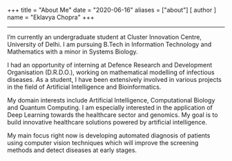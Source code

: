 +++
title = "About Me"
date = "2020-06-16"
aliases = ["about"]
[ author ]
  name = "Eklavya Chopra"
+++

***

I’m currently an undergraduate student at Cluster Innovation Centre, University of Delhi. I am pursuing B.Tech in Information Technology and Mathematics with a minor in Systems Biology.


I had an opportunity of interning at Defence Research and Development Organisation (D.R.D.O.), working on mathematical modelling of infectious diseases. As a student, I have been extensively involved in various projects in the field of Artificial Intelligence and Bioinformatics.

My domain interests include Artificial Intelligence, Computational Biology and Quantum Computing. I am especially interested in the application of Deep Learning towards the healthcare sector and genomics. My goal is to build innovative healthcare solutions powered by artificial intelligence.


My main focus right now is developing automated diagnosis of patients using computer vision techniques which will improve the screening methods and detect diseases at early stages.
